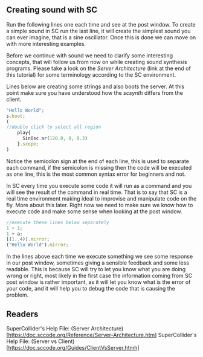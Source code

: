 ## Creating sound with SC
Run the following lines one each time and see at the post window. To
create a simple sound in SC run the last line, it will create the
simplest sound you can ever imagine, that is a sine oscillator. Once
this is done we can move on with more interesting examples. 

Before we continue with sound we need to clarify some interesting concepts, 
that will follow us from now on while creating sound synthesis programs.
Please take a look on the _Server Architecture_ (link at the end of this tutorial) for some terminology according to the SC environment.

Lines below are creating some strings and also boots the server. At this point make sure you have understood how the _scsynth_ differs from the client.

````js
"Hello World";
s.boot;
(
//double click to select all region
    play{
      SinOsc.ar(120.0, 0, 0.3)
    }.scope;
)
````

Notice the semicolon sign at the end of each line, this is used to
separate each command, if the semicolon is missing then the code will be
executed as one line, this is the most common syntax error for beginners
and not.

In SC every time you execute some code it will run as a command and you
will see the result of the command in real time. That is to say that SC
is a real time environment making ideal to improvise and manipulate code
on the fly. More about this later. Right now we need to make sure we
know how to execute code and make some sense when looking at the post
window.

```` js
//execute these lines below separately
1 + 1;
1 + a;
[(1..4)].mirror;
("Hello World").mirror;
````
In the lines above each time we execute something we see some response
in our post window, sometimes giving a sensible feedback and some less
readable. This is because SC will try to let you know what you are doing
wrong or right, most likely in the first case the information coming
from SC post window is rather important, as it will let you know what is
the error of your code, and it will help you to debug the code that is
causing the problem.

## Readers
SuperCollider's Help File: (Server Architecture)[https://doc.sccode.org/Reference/Server-Architecture.htm]
SuperCollider's Help File: (Server vs Client)[https://doc.sccode.org/Guides/ClientVsServer.htmh]

